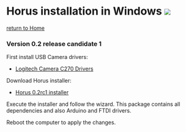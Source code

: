 # Horus installation in Windows ![][windows-logo]

[return to Home](../../README.md)

### Version 0.2 release candidate 1

First install USB Camera drivers:

* [Logitech Camera C270 Drivers](http://support.logitech.com/en_us/product/hd-webcam-c270)

Download Horus installer:

* [Horus 0.2rc1 installer](https://github.com/bqlabs/horus/releases/download/0.2rc1/Horus_0.2rc1.exe)

Execute the installer and follow the wizard. This package contains all dependencies and also Arduino and FTDI drivers.

Reboot the computer to apply the changes.

[windows-logo]: ../images/windows.png
